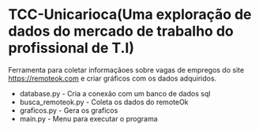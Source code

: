 # TCC-Unicarioca(Uma exploração de dados do mercado de trabalho do profissional de T.I)
Ferramenta para coletar informaçãoes sobre vagas de empregos do site https://remoteok.com e criar gráficos com os dados adquiridos.

- database.py - Cria a conexão com um banco de dados sql
- busca_remoteok.py - Coleta os dados do remoteOk
- graficos.py - Gera os graficos
- main.py - Menu para executar o programa 
